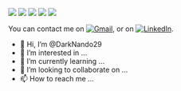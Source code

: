 ![](https://img.shields.io/badge/Java-8-informational?style=flat&logo=<LOGO_NAME>&logoColor=white&color=2bbc8a)
![](https://img.shields.io/badge/SpringBoot-MVC-informational?style=flat&logo=<LOGO_NAME>&logoColor=white&color=2bbc8a)
![](https://img.shields.io/badge/Node-js-informational?style=flat&logo=<LOGO_NAME>&logoColor=white&color=2bbc8a)
![](https://img.shields.io/badge/React-js-informational?style=flat&logo=<LOGO_NAME>&logoColor=white&color=2bbc8a)
![](https://img.shields.io/badge/Angular-js-informational?style=flat&logo=<LOGO_NAME>&logoColor=white&color=2bbc8a)

<!-- Actual text -->

<!-- Actual text -->

You can contact me on [![Gmail][1.2]][1], or on [![LinkedIn][3.2]][2].

<!-- Icons -->

[1.2]: https://img.icons8.com/plasticine/100/000000/gmail-new.png
[3.2]: https://img.icons8.com/color/48/000000/linkedin.png

<!-- Links to your social media accounts -->

[1]: al19962009@gmail.com
[2]: linkedin.com/in/fernando-alfaro-379b607a


- 👋 Hi, I’m @DarkNando29
- 👀 I’m interested in ...
- 🌱 I’m currently learning ...
- 💞️ I’m looking to collaborate on ...
- 📫 How to reach me ...

<!---
DarkNando29/DarkNando29 is a ✨ special ✨ repository because its `README.md` (this file) appears on your GitHub profile.
You can click the Preview link to take a look at your changes.
--->
